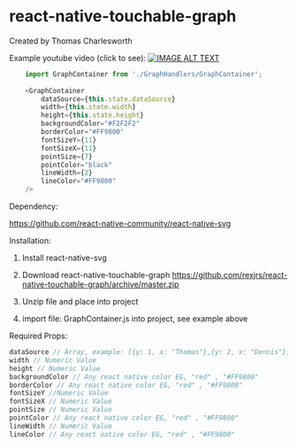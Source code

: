 # react-native-touchable-graph
Created by Thomas Charlesworth

Example youtube video (click to see):
[![IMAGE ALT TEXT](http://img.youtube.com/vi/8XfkclUNLh0/0.jpg)](https://www.youtube.com/watch?v=8XfkclUNLh0 "react-native-touchable-graph")

```js
    import GraphContainer from './GraphHandlers/GraphContainer';
    
    <GraphContainer 
        dataSource={this.state.dataSource}
        width={this.state.width}
        height={this.state.height}
        backgroundColor="#F2F2F2"
        borderColor="#FF9800"
        fontSizeY={11}
        fontSizeX={11}
        pointSize={7}
        pointColor="black"
        lineWidth={2}
        lineColor="#FF9800"
    />
```

Dependency: 

https://github.com/react-native-community/react-native-svg

Installation:

1) Install react-native-svg

2) Download react-native-touchable-graph https://github.com/rexjrs/react-native-touchable-graph/archive/master.zip

3) Unzip file and place into project

4) import file: GraphContainer.js into project, see example above

Required Props:
```js
dataSource // Array, example: [{y: 1, x: "Thomas"},{y: 2, x: "Dennis"}]
width // Numeric Value
height // Numeric Value
backgroundColor // Any react native color EG, "red" , "#FF9800"
borderColor // Any react native color EG, "red" , "#FF9800"
fontSizeY //Numeric Value
fontSizeX // Numeric Value
pointSize // Numeric Value
pointColor // Any react native color EG, "red" , "#FF9800"
lineWidth // Numeric Value
lineColor // Any react native color EG, "red" , "#FF9800"
```